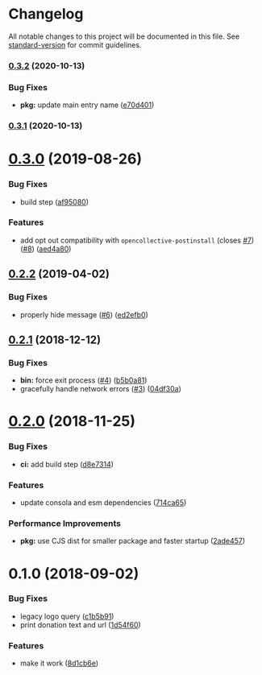 # Changelog

All notable changes to this project will be documented in this file. See [standard-version](https://github.com/conventional-changelog/standard-version) for commit guidelines.

### [0.3.2](https://github.com/nuxt-contrib/opencollective/compare/v0.3.1...v0.3.2) (2020-10-13)


### Bug Fixes

* **pkg:** update main entry name ([e70d401](https://github.com/nuxt-contrib/opencollective/commit/e70d4016f883398629cacc671c7f5d61e18d5180))

### [0.3.1](https://github.com/nuxt-contrib/opencollective/compare/v0.3.0...v0.3.1) (2020-10-13)

<a name="0.3.0"></a>
# [0.3.0](https://github.com/nuxt-contrib/opencollective/compare/v0.2.2...v0.3.0) (2019-08-26)


### Bug Fixes

* build step ([af95080](https://github.com/nuxt-contrib/opencollective/commit/af95080))


### Features

* add opt out compatibility with `opencollective-postinstall` (closes [#7](https://github.com/nuxt-contrib/opencollective/issues/7)) ([#8](https://github.com/nuxt-contrib/opencollective/issues/8)) ([aed4a80](https://github.com/nuxt-contrib/opencollective/commit/aed4a80))



<a name="0.2.2"></a>
## [0.2.2](https://github.com/nuxt-contrib/opencollective/compare/v0.2.1...v0.2.2) (2019-04-02)


### Bug Fixes

* properly hide message ([#6](https://github.com/nuxt-contrib/opencollective/issues/6)) ([ed2efb0](https://github.com/nuxt-contrib/opencollective/commit/ed2efb0))



<a name="0.2.1"></a>
## [0.2.1](https://github.com/nuxt-contrib/opencollective/compare/v0.2.0...v0.2.1) (2018-12-12)


### Bug Fixes

* **bin:** force exit process ([#4](https://github.com/nuxt-contrib/opencollective/issues/4)) ([b5b0a81](https://github.com/nuxt-contrib/opencollective/commit/b5b0a81))
* gracefully handle network errors ([#3](https://github.com/nuxt-contrib/opencollective/issues/3)) ([04df30a](https://github.com/nuxt-contrib/opencollective/commit/04df30a))



<a name="0.2.0"></a>
# [0.2.0](https://github.com/nuxt-contrib/opencollective/compare/v0.1.0...v0.2.0) (2018-11-25)


### Bug Fixes

* **ci:** add build step ([d8e7314](https://github.com/nuxt-contrib/opencollective/commit/d8e7314))


### Features

* update consola and esm dependencies ([714ca65](https://github.com/nuxt-contrib/opencollective/commit/714ca65))


### Performance Improvements

* **pkg:** use CJS dist for smaller package and faster startup ([2ade457](https://github.com/nuxt-contrib/opencollective/commit/2ade457))



<a name="0.1.0"></a>
# 0.1.0 (2018-09-02)


### Bug Fixes

* legacy logo query ([c1b5b91](https://github.com/nuxt-contrib/opencollective/commit/c1b5b91))
* print donation text and url ([1d54f60](https://github.com/nuxt-contrib/opencollective/commit/1d54f60))


### Features

* make it work ([8d1cb6e](https://github.com/nuxt-contrib/opencollective/commit/8d1cb6e))
